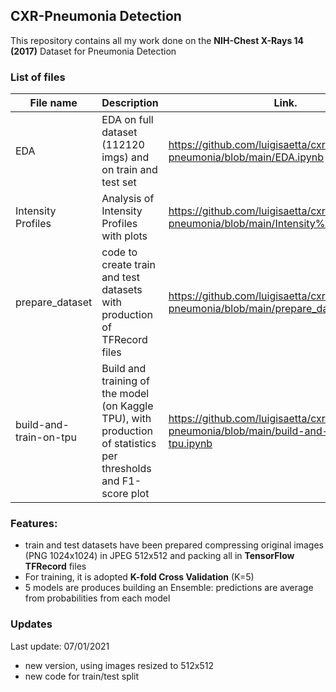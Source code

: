 ## CXR-Pneumonia Detection

This repository contains all my work done on the **NIH-Chest X-Rays 14 (2017)** Dataset for Pneumonia Detection

### List of files 

| File name     | Description                     |Link.                                                              |
| ------------- |---------------------------------|-------------------------------------------------------------------|
| EDA     | EDA on full dataset (112120 imgs) and on train and test set| https://github.com/luigisaetta/cxr-pneumonia/blob/main/EDA.ipynb  |
| Intensity Profiles | Analysis of Intensity Profiles with plots | https://github.com/luigisaetta/cxr-pneumonia/blob/main/Intensity%20Profiles.ipynb |
| prepare_dataset | code to create train and test datasets with production of TFRecord files | https://github.com/luigisaetta/cxr-pneumonia/blob/main/prepare_dataset.ipynb | 
| build-and-train-on-tpu | Build and training of the model (on Kaggle TPU), with production of statistics per thresholds and F1-score plot | https://github.com/luigisaetta/cxr-pneumonia/blob/main/build-and-train-on-tpu.ipynb |

### Features:
* train and test datasets have been prepared compressing original images (PNG 1024x1024) in JPEG 512x512 and packing all in **TensorFlow TFRecord** files
* For training, it is adopted **K-fold Cross Validation** (K=5)
* 5 models are produces building an Ensemble: predictions are average from probabilities from each model
                                                                  
### Updates

Last update: 07/01/2021
* new version, using images resized to 512x512
* new code for train/test split


